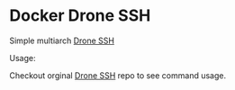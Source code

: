 # Docker Drone SSH

Simple multiarch [Drone SSH][drone_ssh]

Usage:

Checkout orginal [Drone SSH][drone_ssh] repo to see command usage.

<!-- Links -->
[drone_ssh]: https://github.com/appleboy/drone-ssh
